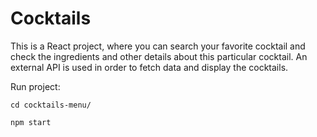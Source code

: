 # Cocktails

This is a React project, where you can search your favorite cocktail and check the ingredients and other details about this particular cocktail. An external API is used in order to fetch data and display the cocktails.


Run project:

```
cd cocktails-menu/

npm start
```
